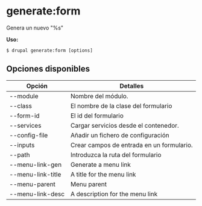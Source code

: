 # generate:form
Genera un nuevo "%s"

**Uso:**
```
$ drupal generate:form [options]
```

## Opciones disponibles
Opción | Detalles
-------|-------------
--module | Nombre del módulo.
--class | El nombre de la clase del formulario
--form-id | El id del formulario
--services | Cargar servicios desde el contenedor.
--config-file | Añadir un fichero de configuración
--inputs | Crear campos de entrada en un formulario.
--path | Introduzca la ruta del formulario
--menu-link-gen | Generate a menu link
--menu-link-title | A title for the menu link
--menu-parent | Menu parent
--menu-link-desc | A description for the menu link
